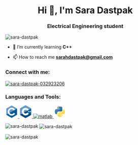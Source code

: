 <h1 align="center">Hi 👋, I'm Sara Dastpak</h1>
<h3 align="center">Electrical Engineering student</h3>

<p align="left"> <img src="https://komarev.com/ghpvc/?username=sara-dastpak&label=Profile%20views&color=0e75b6&style=flat" alt="sara-dastpak" /> </p>

- 🌱 I’m currently learning **C++**

- 📫 How to reach me **sarahdastpak@gmail.com**

<h3 align="left">Connect with me:</h3>
<p align="left">
<a href="https://linkedin.com/in/sara-dastpak-032923206" target="blank"><img align="center" src="https://raw.githubusercontent.com/rahuldkjain/github-profile-readme-generator/master/src/images/icons/Social/linked-in-alt.svg" alt="sara-dastpak-032923206" height="30" width="40" /></a>
</p>

<h3 align="left">Languages and Tools:</h3>
<p align="left"> <a href="https://www.cprogramming.com/" target="_blank" rel="noreferrer"> <img src="https://raw.githubusercontent.com/devicons/devicon/master/icons/c/c-original.svg" alt="c" width="40" height="40"/> </a> <a href="https://www.w3schools.com/cpp/" target="_blank" rel="noreferrer"> <img src="https://raw.githubusercontent.com/devicons/devicon/master/icons/cplusplus/cplusplus-original.svg" alt="cplusplus" width="40" height="40"/> </a> <a href="https://www.mathworks.com/" target="_blank" rel="noreferrer"> <img src="https://upload.wikimedia.org/wikipedia/commons/2/21/Matlab_Logo.png" alt="matlab" width="40" height="40"/> </a> <a href="https://www.python.org" target="_blank" rel="noreferrer"> <img src="https://raw.githubusercontent.com/devicons/devicon/master/icons/python/python-original.svg" alt="python" width="40" height="40"/> </a> </p>

<p><img align="left" src="https://github-readme-stats.vercel.app/api/top-langs?username=sara-dastpak&show_icons=true&locale=en&layout=compact" alt="sara-dastpak" /></p>

<p>&nbsp;<img align="center" src="https://github-readme-stats.vercel.app/api?username=sara-dastpak&show_icons=true&locale=en" alt="sara-dastpak" /></p>

<p><img align="center" src="https://github-readme-streak-stats.herokuapp.com/?user=sara-dastpak&" alt="sara-dastpak" /></p>
